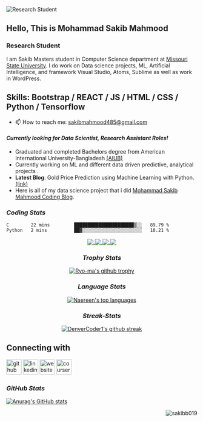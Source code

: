 ![Research Student ](https://resources.github.com/assets/img/webcasts/github-standard-banner.png)

## Hello, This is Mohammad Sakib Mahmood
### Research Student 

I am Sakib Masters student in Computer Science department at [Missouri State University](https://www.missouristate.edu/). I do work on Data science projects, ML, Artificial Intelligence, and framework Visual Studio, Atoms, Sublime as well as work in WordPress.

## Skills: Bootstrap / REACT / JS / HTML / CSS / Python / Tensorflow 

- 📫 How to reach me: sakibmahmood485@gmail.com 

#### *Currently looking for Data Scientist, Research Assistant Roles!*
- Graduated and completed Bachelors degree from American International University-Bangladesh [(AIUB)](https://www.aiub.edu/)
- Currently working on ML and different data driven predictive, analytical projects .
- **Latest Blog**:  Gold Price Prediction using Machine Learning with Python. [(link)](https://medium.com/mlearning-ai/gold-price-prediction-using-machine-learning-with-python-ec5c5e336713)
- Here is all of my data science project that i did [Mohammad Sakib Mahmood Coding Blog](https://sakibb019.github.io/Portfolio/).

### *Coding Stats*
<!--START_SECTION:waka-->

```text
C        22 mins         ██████████████████████▒░░   89.79 %
Python   2 mins          ██▓░░░░░░░░░░░░░░░░░░░░░░   10.21 %
```

<!--END_SECTION:waka-->

</div>

<div align="center">
  
<a href="https://github.com/sakibb019/Using-Databases-with-Python">
  <img align="center" src="https://github-readme-stats.vercel.app/api/pin/?username=sakibb019&repo=Using-Databases-with-Python&theme=dark" />
</a>
<a href="https://github.com/sakibb019/symfony">
 <img align="center" src="https://github-readme-stats.vercel.app/api/pin/?username=sakibb019&repo=symfony&theme=dark" />
</a>
<a href="https://github.com/sakibb019/UI-project">
 <img align="center" src="https://github-readme-stats.vercel.app/api/pin/?username=sakibb019&repo=UI-project&theme=dark" />
</a>
<a href="https://github.com/sakibb019/Birthday-Analysis">
 <img align="center" src="https://github-readme-stats.vercel.app/api/pin/?username=sakibb019&repo=Birthday-Analysis&theme=dark" />
</a>

### *Trophy Stats*
[![Ryo-ma's github trophy](https://github-profile-trophy.vercel.app/?username=sakibb019&row=1)](https://github.com/ryo-ma/github-profile-trophy)

### *Language Stats*
[![Naereen's top languages](https://github-readme-stats.vercel.app/api/top-langs/?username=sakibb019&theme=blue-green)](https://github.com/anuraghazra/github-readme-stats)

### *Streak-Stats*
[![DenverCoder1's github streak](https://github-readme-streak-stats.herokuapp.com/?user=sakibb019&theme=blue-green)](https://github.com/DenverCoder1/github-readme-streak-stats)


</div>

## Connecting with

[<img src='https://cdn.jsdelivr.net/npm/simple-icons@3.0.1/icons/github.svg' alt='github' height='40'>](https://github.com/https://github.com/sakibb019)  [<img src='https://cdn.jsdelivr.net/npm/simple-icons@3.0.1/icons/linkedin.svg' alt='linkedin' height='40'>](https://www.linkedin.com/in/https://www.linkedin.com/in/mdsakibmahmood/)  [<img src='https://cdn.jsdelivr.net/npm/simple-icons@3.0.1/icons/icloud.svg' alt='website' height='40'>](https://sakibb019.github.io/sakib019.github.io/)  [<img src='https://img.icons8.com/windows/32/000000/hackerrank.png' alt='coursera' height='40'>](https://www.hackerrank.com/sakibmahmood485)  


### *GitHub Stats*

[![Anurag's GitHub stats](https://github-readme-stats.vercel.app/api?username=sakibb019)](https://github.com/anuraghazra/github-readme-stats)

<p><img align='right' src="https://komarev.com/ghpvc/?username=sakibb019" alt="sakibb019" /> </p>

